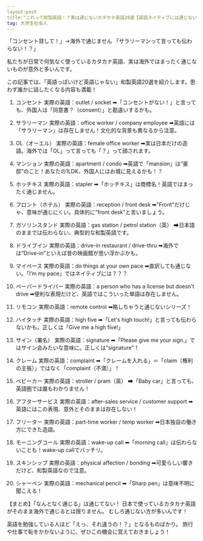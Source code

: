 ```yaml
---
layout:post
title:"これって和製英語！？実は通じないカタカナ英語20選【英語ネイティブには通じない！】"
tag: 大学生社会人
---
```


「コンセント貸して！」→海外で通じません
「サラリーマンって言っても伝わらない！？」

私たちが日常で何気なく使っているカタカナ英語、実は海外ではまったく通じないものが意外と多いんです。

この記事では、「英語っぽいけど英語じゃない」和製英語20選を紹介します。思わず誰かに話したくなる内容も満載！

1. コンセント
実際の英語：outlet / socket
➡「コンセントがない！」と言っても、外国人は「同意書？（consent）」と勘違いするかも。

2. サラリーマン
実際の英語：office worker / company employee
➡英語には「サラリーマン」は存在しません！文化的な背景も異なるから注意。

3. OL（オーエル）
実際の英語：female office worker
➡実は日本だけの造語。海外では「OL」って言っても「？」って顔されます。

4. マンション
実際の英語：apartment / condo
➡英語で「mansion」は“豪邸”のこと！あなたの1LDK、外国人にはお城に見えるかも！？

5. ホッチキス
実際の英語：stapler
➡「ホッチキス」は商標名！英語ではまったく通じません。

6. フロント（ホテル）
実際の英語：reception / front desk
➡"Front"だけじゃ、意味が通じにくい。具体的に"front desk"と言いましょう。

7. ガソリンスタンド
実際の英語：gas station / petrol station（英）
➡日本語のままでは伝わらない、典型的な和製英語です。

8. ドライブイン
実際の英語：drive-in restaurant / drive-thru
➡海外では“Drive-in”といえば昔の映画館が思い浮かぶかも。

9. マイペース
実際の英語：do things at your own pace
➡直訳しても通じない。「I’m my pace」ではネイティブには？？？

10. ペーパードライバー
実際の英語：a person who has a license but doesn't drive
➡便利な表現だけど、英語ではこういった単語は存在しません。

11. リモコン
実際の英語：remote control
➡略しちゃうと通じないシリーズ！

12. ハイタッチ
実際の英語：high five
➡「Let's high touch!」と言っても伝わらないかも。正しくは「Give me a high five!」

13. サイン（署名）
実際の英語：signature
➡「Please give me your sign.」ではサイン会みたいな意味に。正しくは"signature"！

14. クレーム
実際の英語：complaint
➡「クレームを入れる」＝「claim（権利の主張）」ではなく「complaint（不満）」！

15. ベビーカー
実際の英語：stroller / pram（英）
➡「Baby car」と言っても、英語圏では誰もわかりません！

16. アフターサービス
実際の英語：after-sales service / customer support
➡英語にはこの表現、意外とそのままは存在しない！

17. フリーター
実際の英語：part-time worker / temp worker
➡日本独自の働き方にできた造語。

18. モーニングコール
実際の英語：wake-up call
➡「morning call」は伝わらないことも！wake-up callでバッチリ。

19. スキンシップ
実際の英語：physical affection / bonding
➡可愛らしい響きだけど、和製英語なので注意。

20. シャーペン
実際の英語：mechanical pencil
➡「Sharp pen」は意味不明に聞こえる！

【まとめ】「なんとなく通じる」は通じてない！
日本で使っているカタカナ英語がそのまま海外で通じるとは限りません。
むしろ通じない方が多いんです！

英語を勉強している人ほど「えっ、それ違うの！？」となるものばかり。
旅行や仕事で恥をかかないように、ぜひこの機会に覚えておきましょう！

